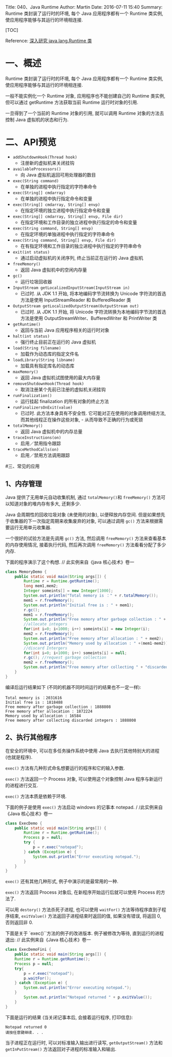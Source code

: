 Title: 040、Java Runtime
Author: Martin
Date: 2016-07-11 15:40
Summary: Runtime 类封装了运行时的环境, 每个 Java 应用程序都有一个 Runtime 类实例, 使应用程序能够与其运行的环境相连接.

[TOC]

Reference: [深入研究 java.lang.Runtime 类](http://lavasoft.blog.51cto.com/62575/15565/)

# 一、概述
Runtime 类封装了运行时的环境, 每个 Java 应用程序都有一个 Runtime 类实例, 使应用程序能够与其运行的环境相连接.

一般不能实例化一个 Runtime 对象, 应用程序也不能创建自己的 Runtime 类实例, 但可以通过 getRuntime 方法获取当前 Runtime 运行时对象的引用.

一旦得到了一个当前的 Runtime 对象的引用, 就可以调用 Runtime 对象的方法去控制 Java 虚拟机的状态和行为.

# 二、API预览
- `addShutdownHook(Thread hook)`
    + 注册新的虚拟机来关闭挂钩
- `availableProcessors()`
    + 向 Java 虚拟机返回可用处理器的数目
- `exec(String command)`
    + 在单独的进程中执行指定的字符串命令
- `exec(String[] cmdarray)`
    + 在单独的进程中执行指定命令和变量
- `exec(String[] cmdarray, String[] envp)`
    + 在指定环境的独立进程中执行指定命令和变量
- `exec(String[] cmdarray, String[] envp, File dir)`
    + 在指定环境和工作目录的独立进程中执行指定的命令和变量
- `exec(String command, String[] envp)`
    + 在指定环境的单独进程中执行指定的字符串命令
- `exec(String command, String[] envp, File dir)`
    + 在有指定环境和工作目录的独立进程中执行指定的字符串命令
- `exit(int status)`
    + 通过启动虚拟机的关闭序列, 终止当前正在运行的 Java 虚拟机
- `freeMemory()`
    + 返回 Java 虚拟机中的空闲内存量
- `gc()`
    + 运行垃圾回收器
- `InputStream getLocalizedInputStream(InputStream in)`
    + 已过时. 从 JDK 1.1 开始, 将本地编码字节流转换为 Unicode 字符流的首选方法是使用 InputStreamReader 和 BufferedReader 类
- `OutputStream getLocalizedOutputStream(OutputStream out)`
    + 已过时. 从 JDK 1.1 开始, 将 Unicode 字符流转换为本地编码字节流的首选方法是使用 OutputStreamWriter、BufferedWriter 和 PrintWriter 类
- `getRuntime()`
    + 返回与当前 Java 应用程序相关的运行时对象
- `halt(int status)`
    + 强行终止目前正在运行的 Java 虚拟机
- `load(String filename)`
    + 加载作为动态库的指定文件名
- `loadLibrary(String libname)`
    + 加载具有指定库名的动态库
- `maxMemory()`
    + 返回 Java 虚拟机试图使用的最大内存量
- `removeShutdownHook(Thread hook)`
    + 取消注册某个先前已注册的虚拟机关闭挂钩
- `runFinalization()`
    + 运行挂起 finalization 的所有对象的终止方法
- `runFinalizersOnExit(value)`
    + 已过时. 此方法本身具有不安全性. 它可能对正在使用的对象调用终结方法, 而其他线程正在操作这些对象, - 从而导致不正确的行为或死锁
- `totalMemory()`
    + 返回 Java 虚拟机中的内存总量
- `traceInstructions(on)`
    + 启用／禁用指令跟踪
- `traceMethodCalls(on)`
    + 启用／禁用方法调用跟踪

#三、常见的应用
## 1、内存管理
Java 提供了无用单元自动收集机制, 通过 `totalMemory()`和 `freeMemory()` 方法可以知道对象的堆内存有多大, 还剩多少.

Java 会周期性的回收垃圾对象 (未使用的对象), 以便释放内存空间. 但是如果想先于收集器的下一次指定周期来收集废弃的对象, 可以通过调用 `gc()` 方法来根据需要运行无用单元收集器.

一个很好的试验方法是先调用 `gc()` 方法, 然后调用 `freeMemory()` 方法来查看基本的内存使用情况, 接着执行代码, 然后再次调用 `freeMemory()` 方法看看分配了多少内存.

下面的程序演示了这个构想. // 此实例来自《java 核心技术》卷一

```java
class MemoryDemo {
    public static void main(String args[]) {
        Runtime r = Runtime.getRuntime();
        long mem1,mem2;
        Integer someints[] = new Integer[1000];
        System.out.println("Total memory is ：" + r.totalMemory());
        mem1 = r.freeMemory();
        System.out.println("Initial free is : " + mem1);
        r.gc();
        mem1 = r.freeMemory();
        System.out.println("Free memory after garbage collection : " + mem1);
        //allocate integers
        for(int i=0; i<1000; i++) someints[i] = new Integer(i);
        mem2 = r.freeMemory();
        System.out.println("Free memory after allocation : " + mem2);
        System.out.println("Memory used by allocation : " +(mem1-mem2));
        //discard Intergers
        for(int i=0; i<1000; i++) someints[i] = null;
        r.gc(); //request garbage collection
        mem2 = r.freeMemory();
        System.out.println("Free memory after collecting " + "discarded integers : " + mem2);
    }
}
```

编译后运行结果如下 (不同的机器不同时间运行的结果也不一定一样):

```
Total memory is ：2031616
Initial free is : 1818488
Free memory after garbage collection : 1888808
Free memory after allocation : 1872224
Memory used by allocation : 16584
Free memory after collecting discarded integers : 1888808
```

## 2、执行其他程序
在安全的环境中, 可以在多任务操作系统中使用 Java 去执行其他特别大的进程 (也就是程序).

`exec()` 方法有几种形式命名想要运行的程序和它的输入参数.

`exec()` 方法返回一个 Process 对象, 可以使用这个对象控制 Java 程序与新运行的进程进行交互.

`exec()` 方法本质是依赖于环境.

下面的例子是使用 `exec()` 方法启动 windows 的记事本 notepad. / /此实例来自《Java 核心技术》卷一

```java
class ExecDemo {
    public static void main(String args[]) {
        Runtime r = Runtime.getRuntime();
        Process p = null;
        try {
            p = r.exec("notepad");
        } catch (Exception e) {
            System.out.println("Error executing notepad.");
        }
    }
}
```

`exec()` 还有其他几种形式, 例子中演示的是最常用的一种.

`exec()` 方法返回 Process 对象后, 在新程序开始运行后就可以使用 Process 的方法了.

可以用 `destory()` 方法杀死子进程, 也可以使用 `waitFor()` 方法等待程序直到子程序结束, `exitValue()` 方法返回子进程结束时返回的值, 如果没有错误, 将返回 0, 否则返回非 0.

下面是关于 `exec()``方法的例子的改进版本. 例子被修改为等待, 直到运行的进程退出: // 此实例来自《Java 核心技术》卷一

```java
class ExecDemoFini {
    public static void main(String args[]) {
    Runtime r = Runtime.getRuntime();
    Process p = null;
    try{
        p = r.exec("notepad");
        p.waitFor();
    } catch (Exception e) {
        System.out.println("Error executing notepad.");
    }
        System.out.println("Notepad returned " + p.exitValue());
    }
}
```

下面是运行的结果 (当关闭记事本后, 会接着运行程序, 打印信息):

```
Notepad returned 0
请按任意键继续. . .
```

当子进程正在运行时, 可以对标准输入输出进行读写, `getOutputStream()` 方法和 `getInPutStream()` 方法返回对子进程的标准输入和输出.

